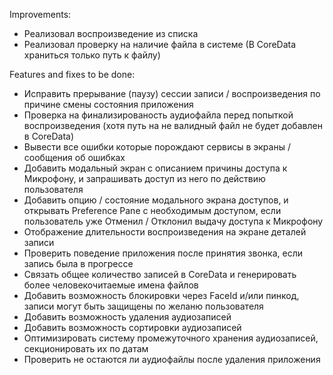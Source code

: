 Improvements:
- Реализовал воспроизведение из списка
- Реализовал проверку на наличие файла в системе (В CoreData храниться только путь к файлу) 

Features and fixes to be done:
- Исправить прерывание (паузу) сессии записи / воспроизведения по причине смены состояния приложения
- Проверка на финализированость аудиофайла перед попыткой воспроизведения (хотя путь на не валидный файл не будет добавлен в CoreData)
- Вывести все ошибки которые порождают сервисы в экраны / сообщения об ошибках
- Добавить модальный экран с описанием причины доступа к Микрофону, и запрашивать доступ из него по действию пользователя
- Добавить опцию / состояние модального экрана доступов, и открывать Preference Pane с необходимым доступом, если пользователь уже Отменил / Отклонил выдачу доступа к Микрофону
- Отображение длительности воспроизведения на экране деталей записи
- Проверить поведение приложения после принятия звонка, если запись была в прогрессе
- Связать общее количество записей в CoreData и генерировать более человекочитаемые имена файлов
- Добавить возможность блокировки через FaceId и/или пинкод, записи могут быть защищены по желаню пользователя
- Добавить возможность удаления аудиозаписей
- Добавить возможность сортировки аудиозаписей
- Оптимизировать систему промежуточного хранения аудиозаписей, секционировать их по датам
- Проверить не остаются ли аудиофайлы после удаления приложения
